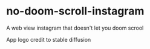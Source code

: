# no-doom-scroll-instagram
A web view instagram that doesn't let you doom scrool

App logo credit to stable diffusion
